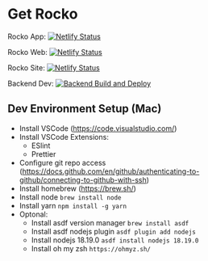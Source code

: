 # Get Rocko

Rocko App: [![Netlify Status](https://api.netlify.com/api/v1/badges/d2dfebc9-87e2-42ba-b82b-6bf07050d318/deploy-status)](https://app.netlify.com/sites/get-rocko-0x7f3f368defb751b7401b5f6d8/deploys)

Rocko Web: [![Netlify Status](https://api.netlify.com/api/v1/badges/3ef1e8f8-dbc7-4b2b-910a-0d54ec6bcee8/deploy-status)](https://app.netlify.com/sites/rocko-web-0xd5e9047ab88b098defb751b74/deploys)

Rocko Site: [![Netlify Status](https://api.netlify.com/api/v1/badges/610f0a49-b81b-415e-bb3d-ffb7c5ac44c4/deploy-status)](https://app.netlify.com/sites/amazing-twilight-1b6090/deploys)

Backend Dev: [![Backend Build and Deploy](https://github.com/getrocko/poc/actions/workflows/backend_deploy_dev.yml/badge.svg)](https://github.com/getrocko/poc/actions/workflows/backend_deploy_dev.yml)

## Dev Environment Setup (Mac)

- Install VSCode  (https://code.visualstudio.com/)
- Install VSCode Extensions:
    - ESlint 
    - Prettier
- Configure git repo access (https://docs.github.com/en/github/authenticating-to-github/connecting-to-github-with-ssh)
- Install homebrew (https://brew.sh/)
- Install node `brew install node`
- Install yarn `npm install -g yarn`
- Optonal: 
    - Install asdf version manager `brew install asdf`
    - Install asdf nodejs plugin `asdf plugin add nodejs`
    - Install nodejs 18.19.0 `asdf install nodejs 18.19.0`
    - Install oh my zsh `https://ohmyz.sh/`
